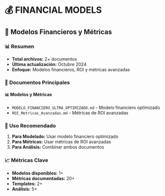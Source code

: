 # 💰 FINANCIAL MODELS
## 📁 Modelos Financieros y Métricas

### 📊 **Resumen**
- **Total archivos:** 2+ documentos
- **Última actualización:** Octubre 2024
- **Enfoque:** Modelos financieros, ROI y métricas avanzadas

### 🎯 **Documentos Principales**

#### 📊 **Modelos y Métricas**
- `MODELO_FINANCIERO_ULTRA_OPTIMIZADO.md` - Modelo financiero optimizado
- `ROI_Metricas_Avanzadas.md` - Métricas de ROI avanzadas

### 🎯 **Uso Recomendado**
1. **Para Modelado:** Usar modelo financiero optimizado
2. **Para Métricas:** Usar métricas de ROI avanzadas
3. **Para Análisis:** Combinar ambos documentos

### 📈 **Métricas Clave**
- **Modelos disponibles:** 1+
- **Métricas documentadas:** 20+
- **Templates:** 2+
- **Análisis:** 5+





